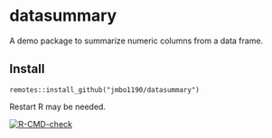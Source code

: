 # datasummary

A demo package to summarize numeric columns from a data frame.

## Install
```
remotes::install_github("jmbo1190/datasummary")
```
Restart R may be needed.

<!-- badges: start -->
  [![R-CMD-check](https://github.com/jmbo1190/datasummary/workflows/R-CMD-check/badge.svg)](https://github.com/jmbo1190/datasummary/actions)
  <!-- badges: end -->
